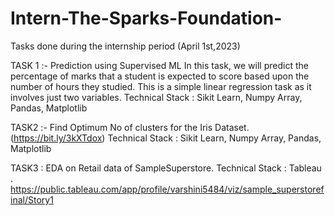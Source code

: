 # Intern-The-Sparks-Foundation-
Tasks done during the internship period (April 1st,2023) 

TASK 1 :- Prediction using Supervised ML
In this task, we will predict the percentage of marks that a student is expected to score based upon the number of hours they studied. This is a simple linear regression task as it involves just two variables.
Technical Stack : Sikit Learn, Numpy Array, Pandas, Matplotlib

TASK2 :- Find Optimum No of clusters for the Iris Dataset.(https://bit.ly/3kXTdox) 
Technical Stack : Sikit Learn, Numpy Array, Pandas, Matplotlib

TASK3 : EDA on Retail data of SampleSuperstore. 
Technical Stack : Tableau .
https://public.tableau.com/app/profile/varshini5484/viz/sample_superstorefinal/Story1
